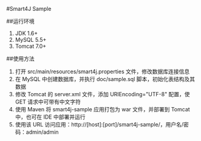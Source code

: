 #Smart4J Sample

##运行环境

1. JDK 1.6+
2. MySQL 5.5+
3. Tomcat 7.0+

##使用方法

1. 打开 src/main/resources/smart4j.properties 文件，修改数据库连接信息
2. 在 MySQL 中创建数据库，并执行 doc/sample.sql 脚本，初始化表结构及其数据
3. 修改 Tomcat 的 server.xml 文件，添加 URIEncoding="UTF-8" 配置，使 GET 请求中可带有中文字符
4. 使用 Maven 将 smart4j-sample 应用打包为 war 文件，并部署到 Tomcat 中，也可在 IDE 中部署并运行
5. 使用该 URL 访问应用：http://[host]:[port]/smart4j-sample/，用户名/密码：admin/admin
